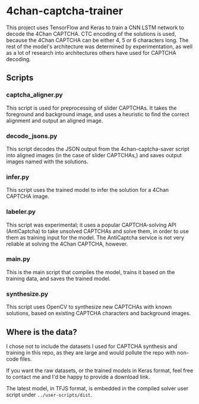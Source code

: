 4chan-captcha-trainer
=====================

This project uses TensorFlow and Keras to train a CNN LSTM network to decode the 4Chan CAPTCHA. CTC encoding of the solutions is used, because the 4Chan CAPTCHA can be either 4, 5 or 6 characters long. The rest of the model's architecture was determined by experimentation, as well as a lot of research into architectures others have used for CAPTCHA decoding.

## Scripts
### captcha_aligner.py
This script is used for preprocessing of slider CAPTCHAs. It takes the foreground and background image, and uses a heuristic to find the correct alignment and output an aligned image.

### decode_jsons.py
This script decodes the JSON output from the 4chan-captcha-saver script into aligned images (in the case of slider CAPTCHAs,) and saves output images named with the solutions.

### infer.py
This script uses the trained model to infer the solution for a 4Chan CAPTCHA image.

### labeler.py
This script was experimental; it uses a popular CAPTCHA-solving API (AntiCaptcha) to take unsolved CAPTCHAs and solve them, in order to use them as training input for the model. The AntiCaptcha service is not very reliable at solving the 4Chan CAPTCHA, however.

### main.py
This is the main script that compiles the model, trains it based on the training data, and saves the trained model.

### synthesize.py
This script uses OpenCV to synthesize new CAPTCHAs with known solutions, based on existing CAPTCHA characters and background images.

## Where is the data?
I chose not to include the datasets I used for CAPTCHA synthesis and training in this repo, as they are large and would pollute the repo with non-code files.

If you want the raw datasets, or the trained models in Keras format, feel free to contact me and I'd be happy to provide a download link.

The latest model, in TFJS format, is embedded in the compiled solver user script under `../user-scripts/dist`.
